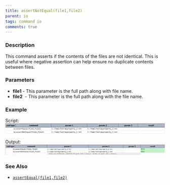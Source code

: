 ```yaml
---
title: assertNotEqual(file1,file2)
parent: io
tags: command io
comments: true
---
```



### Description
This command asserts if the contents of the files are not identical.  This is useful where negative assertion can help
ensure no duplicate contents between files.


### Parameters
- **file1** \- This parameter is the full path along with file name.
- **file2**  \- This parameter is the full path along with the file name.


### Example
Script:<br/>
![script](image/assertNotEqual_01.png)

Output:<br/>
![output](image/assertNotEqual_02.png)


### See Also
- [`assertEqual(file1,file2)`](assertEqual(file1,file2))
